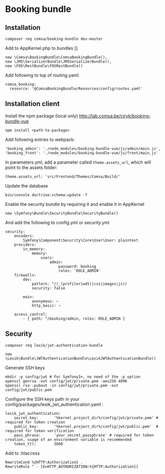 # Booking bundle
## Installation
```
composer req comsa/booking-bundle dev-master
```

Add to AppKernel.php to bundles []

```
new \Comsa\BookingBundle\ComsaBookingBundle(),
new \JMS\SerializerBundle\JMSSerializerBundle(),
new \FOS\RestBundle\FOSRestBundle()
```

Add following to top of routing.yaml:

```
comsa_booking:
  resource: '@ComsaBookingBundle/Resources/config/routes.yaml'
```

## Installation client
Install the npm package (local only) http://lab.comsa.be/ciryk/booking-bundle-vue
```
npm install <path-to-package> 
```

Add following entries to webpack:
```
'booking_admin': './node_modules/booking-bundle-vue/js/admin/main.js',
'booking_front': './node_modules/booking-bundle-vue/js/front/main.js'
```

In parameters.yml, add a parameter called `theme.assets_url`, which will point to the assets folder:

```
theme.assets_url: 'src/Frontend/Themes/Comsa/Build/'
```

Update the database
```
bin/console doctrine:schema:update -f
```

Enable the security bundle by requiring it and enable it in AppKernel
```
new \Symfony\Bundle\SecurityBundle\SecurityBundle()
```

And add the following to config.yml or security.yml
```
security:
    encoders:
        Symfony\Component\Security\Core\User\User: plaintext
    providers:
        in_memory:
            memory:
                users:
                    admin:
                        password: booking
                        roles: 'ROLE_ADMIN'
    firewalls:
        dev:
            pattern: ^/(_(profiler|wdt)|css|images|js)/
            security: false

        main:
            anonymous: ~
            http_basic: ~

    access_control:
        - { path: ^/booking/admin, roles: ROLE_ADMIN }
```

## Security
```
composer req lexik/jwt-authentication-bundle
```
```
new \Lexik\Bundle\JWTAuthenticationBundle\LexikJWTAuthenticationBundle()
```
Generate SSH keys
```
mkdir -p config/jwt # For Symfony3+, no need of the -p option
openssl genrsa -out config/jwt/private.pem -aes256 4096
openssl rsa -pubout -in config/jwt/private.pem -out config/jwt/public.pem
```
Configure the SSH keys path in your config/packages/lexik_jwt_authentication.yaml :
```
lexik_jwt_authentication:
    secret_key:       '%kernel.project_dir%/config/jwt/private.pem' # required for token creation
    public_key:       '%kernel.project_dir%/config/jwt/public.pem'  # required for token verification
    pass_phrase:      'your_secret_passphrase' # required for token creation, usage of an environment variable is recommended
    token_ttl:        3600
```

Add to .htaccess
```
RewriteCond %{HTTP:Authorization} .
RewriteRule ^ - [E=HTTP_AUTHORIZATION:%{HTTP:Authorization}]
```

